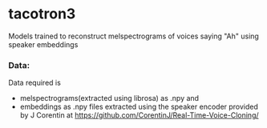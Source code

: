 # tacotron3
Models trained to reconstruct melspectrograms of voices saying "Ah" using speaker embeddings 

### Data:
Data required is 
- melspectrograms(extracted using librosa) as .npy and 
- embeddings as .npy files extracted using the speaker encoder provided by J Corentin at https://github.com/CorentinJ/Real-Time-Voice-Cloning/
